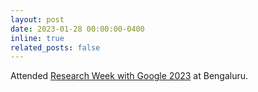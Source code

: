 ```yaml
---
layout: post
date: 2023-01-28 00:00:00-0400
inline: true
related_posts: false
---
```


Attended [Research Week with Google 2023](https://sites.google.com/view/researchweek2023/home) at Bengaluru.
